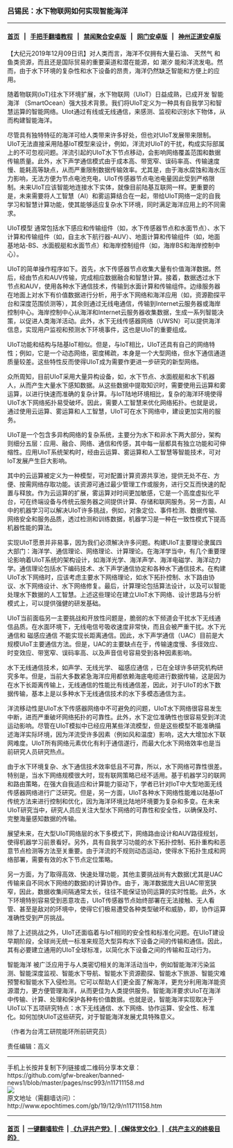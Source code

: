 ### 吕锡民：水下物联网如何实现智能海洋
------------------------

#### [首页](https://github.com/gfw-breaker/banned-news1/blob/master/README.md) &nbsp;&nbsp;|&nbsp;&nbsp; [手把手翻墙教程](https://github.com/gfw-breaker/guides/wiki) &nbsp;&nbsp;|&nbsp;&nbsp; [禁闻聚合安卓版](https://github.com/gfw-breaker/bn-android) &nbsp;&nbsp;|&nbsp;&nbsp; [网门安卓版](https://github.com/oGate2/oGate) &nbsp;&nbsp;|&nbsp;&nbsp; [神州正道安卓版](https://github.com/SzzdOgate/update) 



<div><p>
 【大纪元2019年12月09日讯】对人类而言，海洋不仅拥有大量石油、
 <ok href="http://www.epochtimes.com/gb/tag/%E5%A4%A9%E7%84%B6%E6%B0%94.html">
  天然气
 </ok>
 和鱼类资源，而且还是国际贸易的重要渠道和潜在能源，如
 <ok href="http://www.epochtimes.com/gb/tag/%E6%BD%AE%E6%B1%90.html">
  潮汐
 </ok>
 能和洋流发电。然而，由于水下环境的复杂性和水下设备的昂贵，海洋仍然缺乏智能和方便上的应用。
</p>
<p>
 随着物联网(IoT)往水下环境扩展，水下物联网（UIoT）日益成熟，已成开发
 <ok href="http://www.epochtimes.com/gb/tag/%E6%99%BA%E8%83%BD%E6%B5%B7%E6%B4%8B.html">
  智能海洋
 </ok>
 （SmartOcean）强大技术背景。我们将UIoT定义为一种具有自我学习和智慧运算的智能网络。UIot通过有线或无线通信，来感测、监视和识别水下物体，从而构建智能海洋。
</p>
<p>
 尽管具有独特特征的海洋可给人类带来许多好处，但也对UIoT发展带来限制。UIoT无法直接采用陆基IoT模型来设计，例如，洋流对UIoT的干扰，构成实际部属上的不可忽视问题。洋流引起的UIoT水下节点移动，会影响网络覆盖范围和数据传输质量。此外，水下声学通信模式由于成本高、带宽窄、误码率高、传输速度慢、能耗高等缺点，从而严重限制数据传输效率。尤其是，由于海水腐蚀和海水压力影响，无法方便为节点电池充电，UIoT传感器节点电池电量因此受到严格限制。未来UIoT应该智能地连接水下实体，就像目前陆基互联网一样。更重要的是，未来需要将人工智慧（AI）和雾运算结合在一起，带给UIoT网络一定的自我学习和智慧计算功能，使其能够适应复杂水下环境，同时满足海洋应用上的不同需求。
</p>
<p>
 <ok href="http://www.epochtimes.com/gb/tag/uiot%E6%A8%A1%E5%9E%8B.html">
  UIoT模型
 </ok>
 通常包括水下感应和传输组件（如，水下传感器节点和水面节点）、水下计算和传输组件（如，自主水下航行器-AUV）、地面计算和传输组件（如，地面基地站-BS、水面舰艇和水面节点）和海岸控制组件（如，海岸BS和海岸控制中心）。
</p>
<p>
 UIoT的简单操作程序如下。首先，水下传感器节点收集大量有价值海洋数据。然后，经由节点和AUV传输，完成相应数据融合和智慧计算。接着，数据透过水下节点和AUV，使用各种水下通信技术，传输到水面计算和传输组件。边缘服务器在地面上对水下有价值数据进行分析，用于水下网络和海洋应用（如，资源勘探平台和深度范围侦测等），其余则通过无线电通信，传输到Internet云服务器或海岸控制中心。海岸控制中心从海洋和Internet云服务器收集数据，生成一系列智能决策，以促进人类海洋活动。此外，水下无线传感器网络（UWSN）可以提供海洋信息，实现用户监视和预测水下环境事件，这也是UIoT的重要组成。
</p>
<p>
 UIoT功能和结构与陆基IoT相似。但是，与IoT相比，UIoT还具有自己的网络特性；例如，它是一个动态网络，密度稀疏，本身是一个大型网络，但水下通信通道质量较差。这些特性反而使得UIoT成为需要作更进一步研究的新型网络。
</p>
<p>
 众所周知，目前UIoT采用大量异构设备，如，水下节点、水面舰艇和水下机器人，从而产生大量水下感知数据。从这些数据中提取知识时，需要使用云运算和雾运算，以进行快速而准确的复杂计算。与IoT陆地环境相比，复杂的海洋环境使得UIoT水下网络拓扑易受破坏。因此，需要人工智慧来优化网络拓扑。也就是说，通过使用云运算、雾运算和人工智慧，UIoT可在水下网络中，建设更加实用的服务。
</p>
<p>
 UIoT是一个包含多异构网络的复杂系统，主要分为水下和非水下两大部分，架构则细分五层：应用、融合、网络、通信和传感，其中每一层都具有独立功能和可伸缩性。应用UIoT系统架构时，经由云运算、雾运算和人工智慧等智能技术，可对IoT发展产生巨大影响。
</p>
<p>
 其中的云运算被定义为一种模型，可对配置计算资源共享池，提供无处不在、方便、按需网络存取功能。该资源可通过最少管理工作或服务，进行交互而快速的配置与释放。作为云运算的扩展，雾运算对时间更加敏感，它是一个高度虚拟化平台，可在终端设备与传统云服务器之间提供计算、存储和联网服务。另一方面，AI中的机器学习可以解决UIoT许多挑战，例如，对象定位、事件检测、数据传输、网络安全和服务品质，透过检测和训练数据，机器学习是一种在一致性模式下提高机器性能的算法。
</p>
<p>
 实现UIoT愿景并非易事，因为我们必须解决许多问题。构建UIoT主要理论隶属四大部门：海洋学、通信理论、网络理论、计算理论。在海洋学当中，有几个重要理论影响着UIoT系统的架构设计，如海洋光学、海洋声学、海洋电磁学、海洋动力学。通信理论包括水下编码技术、水下声学通信协定和各种水下通信技术。在构建UIoT水下网络时，应该考虑主要水下网络理论，如水下拓扑控制、水下路由协议、水下网络设计、水下网络修复。最后，计算理论包括算法设计，以及可以智能处理水下数据的人工智慧。上述这些理论在建立UIoT水下网络、设计思路与分析模式上，可以提供强健的研发基础。
</p>
<p>
 UIoT当前面临另一主要挑战和开放性问题是，脆弱的水下频道会干扰水下无线通信品质。在水面环境下，无线电信号吸收速度非常快，而且会被严重干扰。水下光通信和
 <ok href="http://www.epochtimes.com/gb/tag/%E7%A3%81%E6%84%9F%E5%BA%94%E9%80%9A%E4%BF%A1.html">
  磁感应通信
 </ok>
 不能实现长距离通信。因此，水下声学通信（UAC）目前是大规模UIoT主要通信方法。但是，UAC的主要缺点在于，传输速度慢、多径效应、时变效应、带宽窄、误码率高、以及声音信号容易受到各种因素影响。
</p>
<p>
 水下无线通信技术，如声学、无线光学、
 <ok href="http://www.epochtimes.com/gb/tag/%E7%A3%81%E6%84%9F%E5%BA%94%E9%80%9A%E4%BF%A1.html">
  磁感应通信
 </ok>
 ，已在全球许多研究机构研究多年。但是，当前大多数紧急海洋应用都依赖海底电缆进行数据传输，这是因为在水下长距离传输上，无线通信的性能比有线通信差，因此，对于UIoT的水下数据传输，基本上是以多种水下无线通信技术的水下多模态通信为主。
</p>
<p>
 洋流移动性是UIoT水下传感器网络中不可避免的问题，UIoT水下网络很容易发生中断，进而严重破坏网络拓扑的可靠性。此外，水下定位准确性也很容易受到洋流运动影响。尽管在UIoT模拟中已经应用某些洋流模型，但是这些模型不能准确描述海洋实际环境，因为洋流受许多因素（例如风和温度）影响，这大大增加水下联网难度。UIoT所有网络元素优化有利于通信遂行，而最大化水下网络效率也是当前研究人员研究热点。
</p>
<p>
 由于水下环境复杂、水下通信技术效率低且不可靠，所以，水下网络可靠性很差。特别是，当水下网络规模很大时，现有联网策略已经不适用。基于机器学习的联网和路由策略，在强大自我适应和计算能力驱动下，学者已针对IoT中大型地面无线传感器网络进行广泛研究。但是，另一方面，UIoT各种水下网络性能难以陆基IoT传统方法来进行控制和优化，因为海洋环境比陆地环境要为复杂和多变。在未来UIoT研究当中，研究人员应关注大型水下网络的可靠性和安全性，以确保及时、完整海量感知数据的传输。
</p>
<p>
 展望未来，在大型UIoT网络层的水下多模式下，网络路由设计和AUV路径规划，使得机器学习前景看好。另外，具有自我学习功能的水下拓扑控制、拓扑重构和恶意节点检测等方法至关重要。由于洋流的不规则动态运动，使得水下拓扑生成和网络部署，需要有效的水下节点定位策略。
</p>
<p>
 另一方面，为了取得高效、快速处理功能，其他主要挑战尚有大数据(尤其是UAC传输来自不同水下网络的数据)的计算协作。由于，海洋数据庞大且UAC带宽狭窄，因此，数据收集间隔通常太长，往往不能保证协同运算的实时性能。此外，水下环境特别容易受到恶意攻击，UIoT传感器节点始终部署在无法接触、无人看管、甚至是敌对的环境中，使得它们极易遭受各种类型破坏和威胁，即，协作运算准确性受到严厉挑战。
</p>
<p>
 除了上述挑战之外，UIoT还面临着与IoT相同的安全性和标准化问题。在UIoT建设早期阶段，全球尚无统一标准来规范大型异构水下设备之间的传输和通信。因此，其有必要建立通用的UIoT全球标准，以简化水下设备之间的传输和互动行为。
</p>
<p>
 <ok href="http://www.epochtimes.com/gb/tag/%E6%99%BA%E8%83%BD%E6%B5%B7%E6%B4%8B.html">
  智能海洋
 </ok>
 被广泛应用于与人类密切相关的海洋活动当中，例如智能海洋污染监测、智能深度监视、智能水下导航、智能水下资源勘探、智能水下旅游、智能灾难预警和智能水下入侵检测。它可以帮助人们更全面了解海洋，更充分利用海洋能资源潜力，更方便管理海洋，从而更佳为人类提供服务。智能海洋要求UIoT在海洋中传输、计算、处理和保护各种有价值数据。也就是说，智能海洋实现取决于UIoT以下五项研究特点：水下无线通信、水下网络、协作运算、安全性、标准化。如何加快UIoT这些研究，对于智能海洋发展尤具特殊意义。
</p>
<p>
 （作者为台湾工研院能环所前研究员）
</p>
<p>
 责任编辑：高义
</p>
</div>
<hr/>
手机上长按并复制下列链接或二维码分享本文章：<br/>
https://github.com/gfw-breaker/banned-news1/blob/master/pages/nsc993/n11711158.md <br/>
<a href='https://github.com/gfw-breaker/banned-news1/blob/master/pages/nsc993/n11711158.md'><img src='https://github.com/gfw-breaker/banned-news1/blob/master/pages/nsc993/n11711158.md.png'/></a> <br/>
原文地址（需翻墙访问）：http://www.epochtimes.com/gb/19/12/9/n11711158.htm


------------------------
#### [首页](https://github.com/gfw-breaker/banned-news1/blob/master/README.md) &nbsp;|&nbsp; [一键翻墙软件](https://github.com/gfw-breaker/nogfw/blob/master/README.md) &nbsp;| [《九评共产党》](https://github.com/gfw-breaker/9ping.md/blob/master/README.md#九评之一评共产党是什么) | [《解体党文化》](https://github.com/gfw-breaker/jtdwh.md/blob/master/README.md) | [《共产主义的终极目的》](https://github.com/gfw-breaker/gczydzjmd.md/blob/master/README.md)


<img src='http://gfw-breaker.win/banned-news/pages/nsc993/n11711158.md' width='0px' height='0px'/>